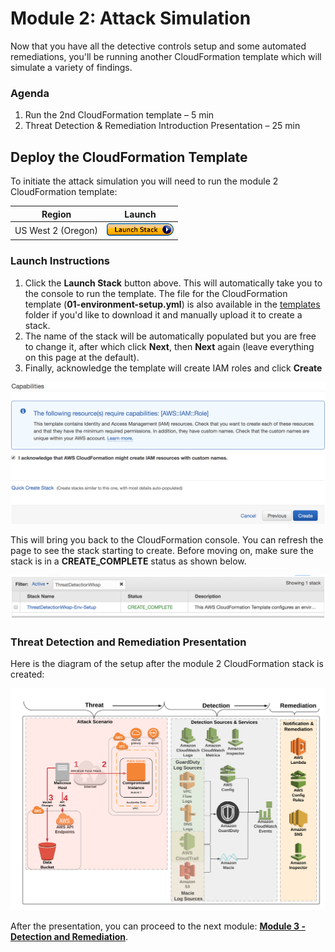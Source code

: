 # Module 2: Attack Simulation

Now that you have all the detective controls setup and some automated remediations, you'll be running another CloudFormation template which will simulate a variety of findings.

### Agenda

1. Run the 2nd CloudFormation template – 5 min
2. Threat Detection & Remediation Introduction Presentation – 25 min

## Deploy the CloudFormation Template

To initiate the attack simulation you will need to run the module 2 CloudFormation template: 

Region| Launch
------|-----
US West 2 (Oregon) | [![Launch Module 2 in us-west-2](../images/launch-stack-button.png)](https://console.aws.amazon.com/cloudformation/home?region=us-west-2#/stacks/new?stackName=ThreatDetectionWksp-Attacks&templateURL=https://s3-us-west-2.amazonaws.com/sa-security-specialist-workshops-us-west-2/02-attack-simulation.yml)

### Launch Instructions

1. Click the **Launch Stack** button above.  This will automatically take you to the console to run the template.  The file for the CloudFormation template (**01-environment-setup.yml**) is also available in the [templates](../templates/) folder if you'd like to download it and manually upload it to create a stack.
2. The name of the stack will be automatically populated but you are free to change it, after which click **Next**, then **Next** again (leave everything on this page at the default).  
3. Finally, acknowledge the template will create IAM roles and click **Create**

![IAM Capabilities](../images/iam-capabilities.png)

This will bring you back to the CloudFormation console. You can refresh the page to see the stack starting to create. Before moving on, make sure the stack is in a **CREATE_COMPLETE** status as shown below.

![Stack Complete](../images/01-stack-complete.png)

### Threat Detection and Remediation Presentation

Here is the diagram of the setup after the module 2 CloudFormation stack is created:

![Module 2 Diagram](../images/02-diagram-module2-3.png)

After the presentation, you can proceed to the next module: **[Module 3 - Detection and Remediation](../docs/02-attack-simulation.md)**.

